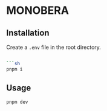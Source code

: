 # MONOBERA

## Installation

Create a `.env` file in the root directory.

```sh

```sh
pnpm i
```

## Usage

```sh
pnpm dev
```
